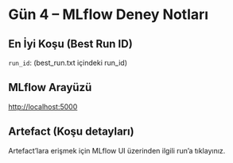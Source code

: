 # Gün 4 – MLflow Deney Notları

## En İyi Koşu (Best Run ID)
`run_id`: (best_run.txt içindeki run_id)

## MLflow Arayüzü
[http://localhost:5000](http://localhost:5000)

## Artefact (Koşu detayları)
Artefact’lara erişmek için MLflow UI üzerinden ilgili run’a tıklayınız.
